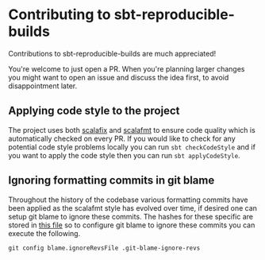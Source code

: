 # Contributing to sbt-reproducible-builds

Contributions to sbt-reproducible-builds are much appreciated!

You're welcome to just open a PR. When you're planning larger changes you might
want to open an issue and discuss the idea first, to avoid disappointment
later.

## Applying code style to the project

The project uses both [scalafix](https://scalacenter.github.io/scalafix/) and
[scalafmt](https://scalameta.org/scalafmt/) to ensure code quality which is automatically checked on every
PR. If you would like to check for any potential code style problems locally you can run `sbt checkCodeStyle` and if
you want to apply the code style then you can run `sbt applyCodeStyle`.

## Ignoring formatting commits in git blame

Throughout the history of the codebase various formatting commits have been applied as the scalafmt style has evolved over time, if desired
one can setup git blame to ignore these commits. The hashes for these specific are stored in [this file](.git-blame-ignore-revs) so to configure
git blame to ignore these commits you can execute the following.

```shell
git config blame.ignoreRevsFile .git-blame-ignore-revs
```
